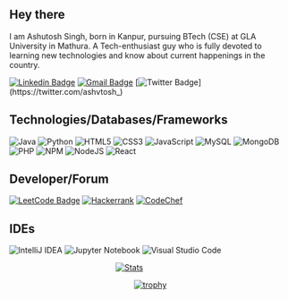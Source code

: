 ## Hey there

I am Ashutosh Singh, born in Kanpur, pursuing BTech (CSE) at GLA University in Mathura. A Tech-enthusiast guy who is fully devoted to learning new technologies and know about current happenings in the country.

[![Linkedin Badge](https://img.shields.io/badge/-Linkedln-blue?logo=Linkedin&logoColor=white&link=https://www.linkedin.com/in/ashutosh-singh-b463b116b/)](https://www.linkedin.com/in/ashutosh-singh-b463b116b/)
[![Gmail Badge](https://img.shields.io/badge/-Gmail-c14438?logo=Gmail&logoColor=white&link=mailto:ashutosh1412003@gmail.com)](mailto:ashutosh1412003@gmail.com)
[![Twitter Badge](https://img.shields.io/badge/Twitter-%231DA1F2.svg?logo=Twitter&logoColor=white&link=https://twitter.com/ashvtosh_)](https://twitter.com/ashvtosh_)

## Technologies/Databases/Frameworks
![Java](https://img.shields.io/badge/java-%23ED8B00.svg?logo=java&logoColor=white)
![Python](https://img.shields.io/badge/python-3670A0?logo=python&logoColor=ffdd54)
![HTML5](https://img.shields.io/badge/-HTML5-E34F26?logo=html5&logoColor=white)
![CSS3](https://img.shields.io/badge/-CSS3-1572B6?logo=css3&logoColor=white)
![JavaScript](https://img.shields.io/badge/javascript-%23323330.svg?logo=javascript&logoColor=%23F7DF1E)
![MySQL](https://img.shields.io/badge/-MySQL-black?logo=mysql&logoColoe=black)
![MongoDB](https://img.shields.io/badge/MongoDB-%234ea94b.svg?logo=mongodb&logoColor=white)
![PHP](https://img.shields.io/badge/php-%23777BB4.svg?logo=php&logoColor=white)
![NPM](https://img.shields.io/badge/NPM-%23000000.svg?logo=npm&logoColor=white)
![NodeJS](https://img.shields.io/badge/node.js-6DA55F?logo=node.js&logoColor=white)
![React](https://img.shields.io/badge/react-%2320232a.svg?logo=react&logoColor=%2361DAFB)

## Developer/Forum
[![LeetCode Badge](https://img.shields.io/badge/LeetCode-000000?logo=LeetCode&logoColor=#d16c06&link=https://leetcode.com/ashvtosh_/)](https://leetcode.com/ashvtosh_/)
[![Hackerrank](https://img.shields.io/badge/-Hackerrank-2EC866?logo=HackerRank&logoColor=white&link=https://www.hackerrank.com/ashvtosh_?hr_r=1)](https://www.hackerrank.com/ashvtosh_?hr_r=1)
[![CodeChef](https://img.shields.io/badge/CodeChef-%23964B00.svg?logo=CodeChef&logoColor=white&link=https://www.codechef.com/users/ashvtosh1)](https://www.codechef.com/users/ashvtosh1)

## IDEs
![IntelliJ IDEA](https://img.shields.io/badge/IntelliJIDEA-000000.svg?logo=intellij-idea&logoColor=white)
![Jupyter Notebook](https://img.shields.io/badge/jupyter-%23FA0F00.svg?logo=jupyter&logoColor=white)
![Visual Studio Code](https://img.shields.io/badge/Visual%20Studio%20Code-0078d7.svg?logo=visual-studio-code&logoColor=white)

<div align="center">
<!-- [![Ashu's GitHub activity graph](https://activity-graph.herokuapp.com/graph?username=ashvtosh&theme=xcode)](https://github.com/ashvtosh) -->

[![Stats](https://github-readme-stats.vercel.app/api?username=ashvtosh&show_icons=true&theme=radical)](https://github-readme-stats.vercel.app/api?username=ashvtosh&show_icons=true&theme=radical)&nbsp; &nbsp; &nbsp; &nbsp; &nbsp; &nbsp; &nbsp; &nbsp; &nbsp; &nbsp;
  
[![trophy](https://github-profile-trophy.vercel.app/?username=ashvtosh&theme=juicyfresh&no-frame=true&row=1&&margin-w=20&no-bg=true)](https://github-profile-trophy.vercel.app/?username=ashvtosh&theme=juicyfresh&no-frame=true&row=1&&margin-w=20&no-bg=true)
